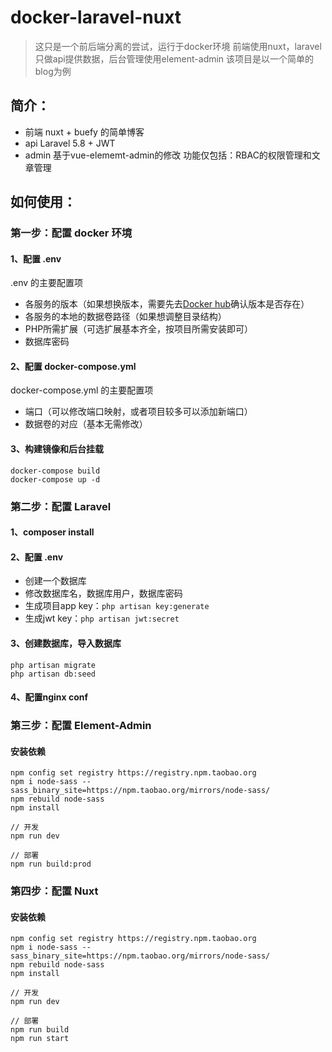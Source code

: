 # docker-laravel-nuxt

>这只是一个前后端分离的尝试，运行于docker环境
>前端使用nuxt，laravel只做api提供数据，后台管理使用element-admin
>该项目是以一个简单的blog为例

## 简介：
* 前端
nuxt + buefy 的简单博客
* api
Laravel 5.8 + JWT
* admin
基于vue-elememt-admin的修改
功能仅包括：RBAC的权限管理和文章管理

## 如何使用：

### 第一步：配置 docker 环境

#### 1、配置 .env
.env 的主要配置项
* 各服务的版本（如果想换版本，需要先去[Docker hub](https://hub.docker.com/search?q=&type=image)确认版本是否存在）
* 各服务的本地的数据卷路径（如果想调整目录结构）
* PHP所需扩展（可选扩展基本齐全，按项目所需安装即可）
* 数据库密码

#### 2、配置 docker-compose.yml
docker-compose.yml 的主要配置项
* 端口（可以修改端口映射，或者项目较多可以添加新端口）
* 数据卷的对应（基本无需修改）

#### 3、构建镜像和后台挂载
```
docker-compose build
docker-compose up -d
```

### 第二步：配置 Laravel

#### 1、composer install

#### 2、配置 .env
* 创建一个数据库
* 修改数据库名，数据库用户，数据库密码
* 生成项目app key：`php artisan key:generate`
* 生成jwt key：`php artisan jwt:secret`

#### 3、创建数据库，导入数据库
```
php artisan migrate
php artisan db:seed
```

#### 4、配置nginx conf

### 第三步：配置 Element-Admin

#### 安装依赖
```
npm config set registry https://registry.npm.taobao.org
npm i node-sass --sass_binary_site=https://npm.taobao.org/mirrors/node-sass/
npm rebuild node-sass
npm install

// 开发
npm run dev

// 部署
npm run build:prod
```

### 第四步：配置 Nuxt

#### 安装依赖
```
npm config set registry https://registry.npm.taobao.org
npm i node-sass --sass_binary_site=https://npm.taobao.org/mirrors/node-sass/
npm rebuild node-sass
npm install

// 开发
npm run dev

// 部署
npm run build
npm run start
```